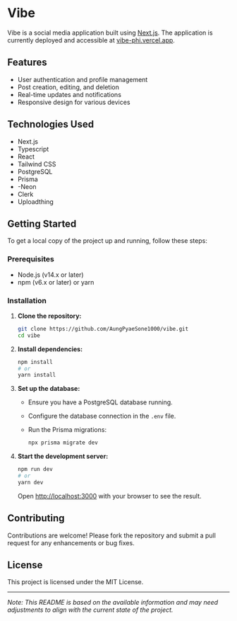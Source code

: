 # Vibe

Vibe is a social media application built using [Next.js](https://nextjs.org/). The application is currently deployed and accessible at [vibe-phi.vercel.app](https://vibe-phi.vercel.app).

## Features

- User authentication and profile management
- Post creation, editing, and deletion
- Real-time updates and notifications
- Responsive design for various devices

## Technologies Used

- Next.js
- Typescript
- React
- Tailwind CSS
- PostgreSQL
- Prisma
- -Neon
- Clerk
- Uploadthing
  

## Getting Started

To get a local copy of the project up and running, follow these steps:

### Prerequisites

- Node.js (v14.x or later)
- npm (v6.x or later) or yarn

### Installation

1. **Clone the repository:**

   ```bash
   git clone https://github.com/AungPyaeSone1000/vibe.git
   cd vibe
   ```

2. **Install dependencies:**

   ```bash
   npm install
   # or
   yarn install
   ```

3. **Set up the database:**

   - Ensure you have a PostgreSQL database running.
   - Configure the database connection in the `.env` file.
   - Run the Prisma migrations:

     ```bash
     npx prisma migrate dev
     ```

4. **Start the development server:**

   ```bash
   npm run dev
   # or
   yarn dev
   ```

   Open [http://localhost:3000](http://localhost:3000) with your browser to see the result.

## Contributing

Contributions are welcome! Please fork the repository and submit a pull request for any enhancements or bug fixes.

## License

This project is licensed under the MIT License.

---

*Note: This README is based on the available information and may need adjustments to align with the current state of the project.* 
